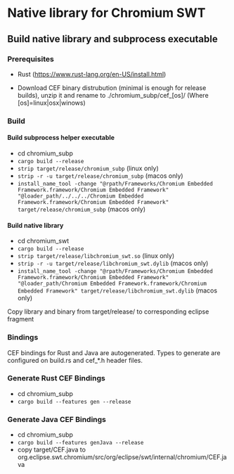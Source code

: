# Native library for Chromium SWT

## Build native library and subprocess executable

### Prerequisites

- Rust (https://www.rust-lang.org/en-US/install.html)

- Download CEF binary distrubution (minimal is enough for release builds), unzip it and rename to ./chromium_subp/cef_[os]/ (Where [os]=linux|osx|winows)

### Build

#### Build subprocess helper executable

- cd chromium_subp
- `cargo build --release`
- `strip target/release/chromium_subp` (linux only)
- `strip -r -u target/release/chromium_subp` (macos only)
- `install_name_tool -change "@rpath/Frameworks/Chromium Embedded Framework.framework/Chromium Embedded Framework" "@loader_path/../../../Chromium Embedded Framework.framework/Chromium Embedded Framework" target/release/chromium_subp` (macos only)

#### Build native library

- cd chromium_swt
- `cargo build --release`
- `strip target/release/libchromium_swt.so` (linux only)
- `strip -r -u target/release/libchromium_swt.dylib` (macos only)
- `install_name_tool -change "@rpath/Frameworks/Chromium Embedded Framework.framework/Chromium Embedded Framework" "@loader_path/Chromium Embedded Framework.framework/Chromium Embedded Framework" target/release/libchromium_swt.dylib` (macos only)

Copy library and binary from target/release/ to corresponding eclipse fragment

### Bindings

CEF bindings for Rust and Java are autogenerated. Types to generate are configured on build.rs and cef_*.h header files.

### Generate Rust CEF Bindings

- cd chromium_subp
- `cargo build --features gen --release`

### Generate Java CEF Bindings

- cd chromium_subp
- `cargo build --features genJava --release`
- copy target/CEF.java to org.eclipse.swt.chromium/src/org/eclipse/swt/internal/chromium/CEF.java
